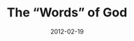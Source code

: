 ---
title: "The “Words” of God"
speaker: "Henry Kim"
date: "2012-02-19"
sermonUrl: "//35.190.93.184/sermons/20120219_sunday_henry_kim_the_words_of_god.mp3"
---